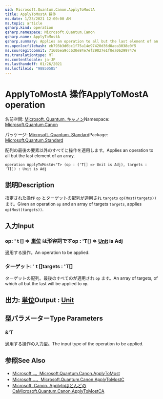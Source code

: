 ```yaml
---
uid: Microsoft.Quantum.Canon.ApplyToMostA
title: ApplyToMostA 操作
ms.date: 1/23/2021 12:00:00 AM
ms.topic: article
qsharp.kind: operation
qsharp.namespace: Microsoft.Quantum.Canon
qsharp.name: ApplyToMostA
qsharp.summary: Applies an operation to all but the last element of an array.
ms.openlocfilehash: eb793b3d6bc1f75a14e97420d36d0aea3038e0f5
ms.sourcegitcommit: 71605ea9cc630e84e7ef29027e1f0ea06299747e
ms.translationtype: MT
ms.contentlocale: ja-JP
ms.lasthandoff: 01/26/2021
ms.locfileid: "98850585"
---
```

# <a name="applytomosta-operation"></a><span data-ttu-id="01a85-102">ApplyToMostA 操作</span><span class="sxs-lookup"><span data-stu-id="01a85-102">ApplyToMostA operation</span></span>

<span data-ttu-id="01a85-103">名前空間: [Microsoft. Quantum. キャノン](xref:Microsoft.Quantum.Canon)</span><span class="sxs-lookup"><span data-stu-id="01a85-103">Namespace: [Microsoft.Quantum.Canon](xref:Microsoft.Quantum.Canon)</span></span>

<span data-ttu-id="01a85-104">パッケージ: [Microsoft. Quantum. Standard](https://nuget.org/packages/Microsoft.Quantum.Standard)</span><span class="sxs-lookup"><span data-stu-id="01a85-104">Package: [Microsoft.Quantum.Standard](https://nuget.org/packages/Microsoft.Quantum.Standard)</span></span>


<span data-ttu-id="01a85-105">配列の最後の要素以外のすべてに操作を適用します。</span><span class="sxs-lookup"><span data-stu-id="01a85-105">Applies an operation to all but the last element of an array.</span></span>

```qsharp
operation ApplyToMostA<'T> (op : ('T[] => Unit is Adj), targets : 'T[]) : Unit is Adj
```


## <a name="description"></a><span data-ttu-id="01a85-106">説明</span><span class="sxs-lookup"><span data-stu-id="01a85-106">Description</span></span>

<span data-ttu-id="01a85-107">指定された操作 `op` とターゲットの配列が適用され `targets` `op(Most(targets))` ます。</span><span class="sxs-lookup"><span data-stu-id="01a85-107">Given an operation `op` and an array of targets `targets`, applies `op(Most(targets))`.</span></span>

## <a name="input"></a><span data-ttu-id="01a85-108">入力</span><span class="sxs-lookup"><span data-stu-id="01a85-108">Input</span></span>

### <a name="op--t--unit--is-adj"></a><span data-ttu-id="01a85-109">op: ' t [] => [単位](xref:microsoft.quantum.lang-ref.unit)  は形容詞です</span><span class="sxs-lookup"><span data-stu-id="01a85-109">op : 'T[] => [Unit](xref:microsoft.quantum.lang-ref.unit)  is Adj</span></span>

<span data-ttu-id="01a85-110">適用する操作。</span><span class="sxs-lookup"><span data-stu-id="01a85-110">An operation to be applied.</span></span>


### <a name="targets--t"></a><span data-ttu-id="01a85-111">ターゲット: ' t []</span><span class="sxs-lookup"><span data-stu-id="01a85-111">targets : 'T[]</span></span>

<span data-ttu-id="01a85-112">ターゲットの配列。最後のすべてのが適用され `op` ます。</span><span class="sxs-lookup"><span data-stu-id="01a85-112">An array of targets, of which all but the last will be applied to `op`.</span></span>



## <a name="output--unit"></a><span data-ttu-id="01a85-113">出力: [単位](xref:microsoft.quantum.lang-ref.unit)</span><span class="sxs-lookup"><span data-stu-id="01a85-113">Output : [Unit](xref:microsoft.quantum.lang-ref.unit)</span></span>



## <a name="type-parameters"></a><span data-ttu-id="01a85-114">型パラメーター</span><span class="sxs-lookup"><span data-stu-id="01a85-114">Type Parameters</span></span>

### <a name="t"></a><span data-ttu-id="01a85-115">&</span><span class="sxs-lookup"><span data-stu-id="01a85-115">'T</span></span>

<span data-ttu-id="01a85-116">適用する操作の入力型。</span><span class="sxs-lookup"><span data-stu-id="01a85-116">The input type of the operation to be applied.</span></span>

## <a name="see-also"></a><span data-ttu-id="01a85-117">参照</span><span class="sxs-lookup"><span data-stu-id="01a85-117">See Also</span></span>

- [<span data-ttu-id="01a85-118">Microsoft...。</span><span class="sxs-lookup"><span data-stu-id="01a85-118">Microsoft.Quantum.Canon.ApplyToMost</span></span>](xref:Microsoft.Quantum.Canon.ApplyToMost)
- [<span data-ttu-id="01a85-119">Microsoft....。</span><span class="sxs-lookup"><span data-stu-id="01a85-119">Microsoft.Quantum.Canon.ApplyToMostC</span></span>](xref:Microsoft.Quantum.Canon.ApplyToMostC)
- [<span data-ttu-id="01a85-120">Microsoft. Canon. Applytoほとんどの Ca</span><span class="sxs-lookup"><span data-stu-id="01a85-120">Microsoft.Quantum.Canon.ApplyToMostCA</span></span>](xref:Microsoft.Quantum.Canon.ApplyToMostCA)